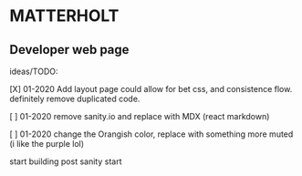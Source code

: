 # MATTERHOLT

## Developer web page

ideas/TODO:

[X] 01-2020 Add layout page could allow for bet css, and consistence flow. definitely remove duplicated code.

[ ] 01-2020 remove sanity.io and replace with MDX (react markdown)

[ ] 01-2020 change the Orangish color, replace with something more muted (i like the purple lol)

start building post
sanity start
